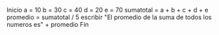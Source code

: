 Inicio
    a = 10
    b = 30
    c = 40
    d = 20
    e = 70
    sumatotal = a + b + c + d + e
    promedio = sumatotal / 5
    escribir "El promedio de la suma de todos los numeros es" + promedio
Fin